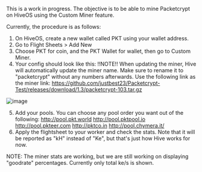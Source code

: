 This is a work in progress. The objective is to be able to mine Packetcrypt on HiveOS using the Custom Miner feature.

Currently, the procedure is as follows:

1. On HiveOS, create a new wallet called PKT using your wallet address.
2. Go to Flight Sheets > Add New
3. Choose PKT for coin, and the PKT Wallet for wallet, then go to Custom Miner.
4. Your config should look like this:
    !!NOTE!! When updating the miner, Hive will automatically update the miner name. Make sure to rename it to "packetcrypt" without any numbers afterwards.
    Use the following link as the miner link: https://github.com/justbest23/Packetcrypt-Test/releases/download/1.3/packetcrypt-103.tar.gz


![image](https://user-images.githubusercontent.com/73498310/147879593-1709d1e6-904f-4924-abb2-7e587e9ff87d.png)


5. Add your pools. You can choose any pool order you want out of the following: http://pool.pkt.world http://pool.pktpool.io http://pool.pkteer.com http://pktco.in  http://pool.chymera.it/
6. Apply the flightsheet to your worker and check the stats. Note that it will be reported as "kH" instead of "Ke", but that's just how Hive works for now.

NOTE: The miner stats are working, but we are still working on displaying "goodrate" percentages. Currently only total ke/s is shown.
